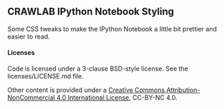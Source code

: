 CRAWLAB IPython Notebook Styling
-----
Some CSS tweaks to make the IPython Notebook a little bit prettier and easier to read.


#### Licenses
Code is licensed under a 3-clause BSD-style license. See the licenses/LICENSE.md file.

Other content is provided under a [Creative Commons Attribution-NonCommercial 4.0 International License](http://creativecommons.org/licenses/by-nc/4.0/), CC-BY-NC 4.0.



